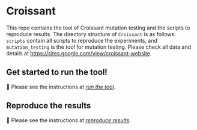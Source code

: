 # Croissant

This repo contains the tool of Croissant mutation testing and the scripts to reproduce results.
The directory structure of `Croissant` is as follows: `scripts` contain all scripts to reproduce the experiments, and `mutation_testing` is the tool for mutation testing.
Please check all data and details at https://sites.google.com/view/croissant-website.

## Get started to run the tool!

🌟 Please see the instructions at [*run the tool*](mutation_testing/README.md).

## Reproduce the results

🌟 Please see the instructions at [*reproduce results*](scripts/README.md).
